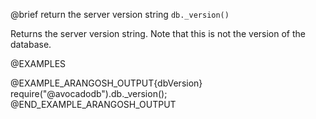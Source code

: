 

@brief return the server version string
`db._version()`

Returns the server version string. Note that this is not the version of the
database.

@EXAMPLES

@EXAMPLE_ARANGOSH_OUTPUT{dbVersion}
  require("@avocadodb").db._version();
@END_EXAMPLE_ARANGOSH_OUTPUT

